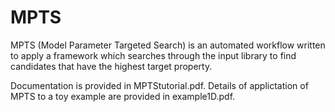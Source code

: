 # MPTS
MPTS (Model Parameter Targeted Search) is an automated workflow written to apply a framework which searches through the input library to find candidates that have the highest target property.

Documentation is provided in MPTStutorial.pdf. Details of applictation of MPTS to a toy example are provided in example1D.pdf.
